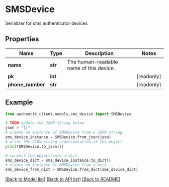# SMSDevice

Serializer for sms authenticator devices

## Properties

Name | Type | Description | Notes
------------ | ------------- | ------------- | -------------
**name** | **str** | The human-readable name of this device. | 
**pk** | **int** |  | [readonly] 
**phone_number** | **str** |  | [readonly] 

## Example

```python
from authentik_client.models.sms_device import SMSDevice

# TODO update the JSON string below
json = "{}"
# create an instance of SMSDevice from a JSON string
sms_device_instance = SMSDevice.from_json(json)
# print the JSON string representation of the object
print(SMSDevice.to_json())

# convert the object into a dict
sms_device_dict = sms_device_instance.to_dict()
# create an instance of SMSDevice from a dict
sms_device_from_dict = SMSDevice.from_dict(sms_device_dict)
```
[[Back to Model list]](../README.md#documentation-for-models) [[Back to API list]](../README.md#documentation-for-api-endpoints) [[Back to README]](../README.md)


